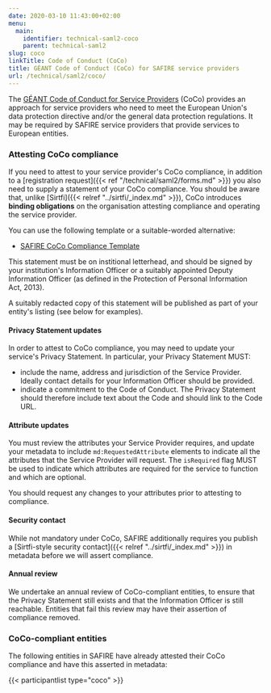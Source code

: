 ```yaml
---
date: 2020-03-10 11:43:00+02:00
menu:
  main:
    identifier: technical-saml2-coco
    parent: technical-saml2
slug: coco
linkTitle: Code of Conduct (CoCo)
title: GÉANT Code of Conduct (CoCo) for SAFIRE service providers
url: /technical/saml2/coco/
---
```


The [GÉANT Code of Conduct for Service Providers](https://wiki.refeds.org/display/CODE/Code+of+Conduct+for+Service+Providers) (CoCo) provides an approach for service providers who need to meet the European Union's data protection directive and/or the general data protection regulations. It may be required by SAFIRE service providers that provide services to European entities.

### Attesting CoCo compliance

If you need to attest to your service provider's CoCo compliance, in addition to a [registration request]({{< ref "/technical/saml2/forms.md" >}}) you also need to supply a statement of your CoCo compliance. You should be aware that, unlike [Sirtfi]({{< relref "../sirtfi/_index.md" >}}), CoCo introduces **binding obligations** on the organisation attesting compliance and operating the service provider.

You can use the following template or a suitable-worded alternative:

  * [SAFIRE CoCo Compliance Template](./SAFIRE-CoCo-Compliance-Template.rtf)

This statement must be on institional letterhead, and should be signed by your institution's Information Officer or a suitably appointed Deputy Information Officer (as defined in the Protection of Personal Information Act, 2013).

A suitably redacted copy of this statement will be published as part of your entity's listing (see below for examples).

#### Privacy Statement updates

In order to attest to CoCo compliance, you may need to update your service's Privacy Statement. In particular, your Privacy Statement MUST:

 * include the name, address and jurisdiction of the Service Provider. Ideally contact details for your Information Officer should be provided.
 * indicate a commitment to the Code of Conduct. The Privacy Statement should therefore include text about the Code and should link to the Code URL.

#### Attribute updates

You must review the attributes your Service Provider requires, and update your metadata to include `md:RequestedAttribute` elements to indicate all the attributes that the Service Provider will request. The `isRequired` flag MUST be used to indicate which attributes are required for the service to function and which are optional.

You should request any changes to your attributes prior to attesting to compliance.

#### Security contact

While not mandatory under CoCo, SAFIRE additionally requires you publish a [Sirtfi-style security contact]({{< relref "../sirtfi/_index.md" >}}) in metadata before we will assert compliance.

#### Annual review

We undertake an annual review of CoCo-compliant entities, to ensure that the Privacy Statement still exists and that the Information Officer is still reachable. Entities that fail this review may have their assertion of compliance removed.

### CoCo-compliant entities

The following entities in SAFIRE have already attested their CoCo compliance and have this asserted in metadata:

{{< participantlist type="coco" >}}


